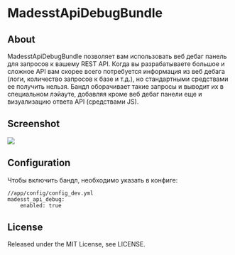 # MadesstApiDebugBundle

## About

MadesstApiDebugBundle позволяет вам использовать веб дебаг панель для запросов к вашему REST API. Когда вы разрабатываете большое и сложное API
вам скорее всего потребуется информация из веб дебага (логи, количество запросов к базе и т.д.), но стандартными средствами ее получить нельзя.
Бандл оборачивает такие запросы и выводит их в специальном лэйауте, добавляя кроме веб дебаг панели еще и визуализацию ответа API (средствами JS).

## Screenshot

<img src="https://raw.github.com/madesst/MadesstApiDebugBundle/master/Resources/doc/img.png" />

## Configuration

Чтобы включить бандл, необходимо указать в конфиге:

    //app/config/config_dev.yml
    madesst_api_debug:
        enabled: true

## License

Released under the MIT License, see LICENSE.

